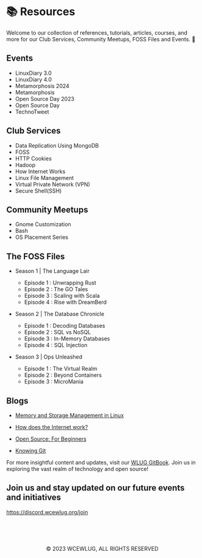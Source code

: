 # 📚 Resources

Welcome to our collection of references, tutorials, articles, courses, and more for our Club Services, Community Meetups, FOSS Files and Events. 🎉



## Events
- LinuxDiary 3.0
- LinuxDiary 4.0
- Metamorphosis 2024
- Metamorphosis 
- Open Source Day 2023
- Open Source Day 
- TechnoTweet

## Club Services
- Data Replication Using MongoDB
- FOSS
- HTTP Cookies
- Hadoop
- How Internet Works
- Linux File Management
- Virtual Private Network (VPN)
- Secure Shell(SSH)

## Community Meetups
- Gnome Customization
- Bash
- OS Placement Series


## The FOSS Files

- Season 1 | The Language Lair
  - Episode 1 : Unwrapping Rust
  - Episode 2 : The GO Tales
  - Episode 3 : Scaling with Scala
  - Episode 4 : Rise with DreamBerd

- Season 2 | The Database Chronicle
  - Episode 1 : Decoding Databases
  - Episode 2 : SQL vs NoSQL
  - Episode 3 : In-Memory Databases
  - Episode 4 : SQL Injection

- Season 3 | Ops Unleashed
  - Episode 1 : The Virtual Realm
  - Episode 2 : Beyond Containers
  - Episode 3 : MicroMania  


## Blogs


- [Memory and Storage Management in Linux](https://wcewlug.gitbook.io/wlug/blogs-by-club/memory-and-storage-management-in-linux)

- [How does the Internet work?](https://wcewlug.gitbook.io/wlug/blogs-by-club/how-does-the-internet-work)
- [Open Source: For Beginners](https://wcewlug.gitbook.io/wlug/blogs-by-club/open-source-for-beginners)

- [Knowing Git](https://wcewlug.gitbook.io/wlug/blogs-by-club/knowing-git)

For more insightful content and updates, visit our [WLUG GitBook](https://wcewlug.gitbook.io/wlug). Join us in exploring the vast realm of technology and open source!



## Join us and stay updated on our future events and initiatives
https://discord.wcewlug.org/join



<br>
<br>

<br>

<p align="center">© 2023 WCEWLUG, ALL RIGHTS RESERVED</p>

